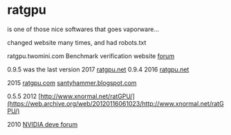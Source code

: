 # ratgpu

is one of those nice softwares that goes vaporware...

changed website many times, and had robots.txt

ratgpu.twomini.com
Benchmark verification website
[forum](https://carbonite.co.za/index.php?threads/ratgpu-benchmark.124721/)

0.9.5 was the last version
2017
[ratgpu.net](https://web.archive.org/web/20171102080803/http://ratgpu.net:80/)
0.9.4
2016
[ratgpu.net](https://web.archive.org/web/20161101214316/http://ratgpu.net/)

2015
[ratgpu.com](https://web.archive.org/web/20151120112731/http://ratgpu.com/)
[santyhammer.blogspot.com](https://web.archive.org/web/20150819212601/http://santyhammer.blogspot.com/)

0.5.5
2012
[http://www.xnormal.net/ratGPU/](https://web.archive.org/web/20120116061023/http://www.xnormal.net/ratGPU/)

2010
[NVIDIA deve forum](https://forums.developer.nvidia.com/t/ratgpu-opencl-ray-tracer/18466)

